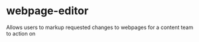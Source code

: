 # webpage-editor
Allows users to markup requested changes to webpages for a content team to action on
